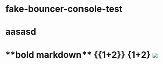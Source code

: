 # fake-bouncer-console-test

<script>alert(42)</script>
<h1>aasasd<h1>
**bold markdown**
{{1+2}}
{1+2}
<img src="https://global-uploads.webflow.com/623ac4fd38806b4967e7c808/623ac749f9a5e01f8e8ae9f6_logo_crowdsec.svg" onclick="javascript:alert(1)">